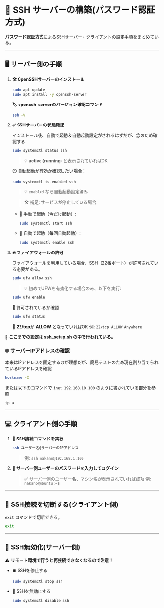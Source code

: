 # 🔑 SSH サーバーの構築(パスワード認証方式)

**パスワード認証方式**によるSSHサーバー・クライアントの設定手順をまとめている。

---

## 🖥️ サーバー側の手順

1. **🛠️ OpenSSHサーバーのインストール**

    ```bash
    sudo apt update
    sudo apt install -y openssh-server
    ```

    **🏷️ openssh-serverのバージョン確認コマンド**

    ```bash
    ssh -V
    ```


2. **✅ SSHサーバーの状態確認**

    インストール後、自動で起動＆自動起動設定がされるはずだが、念のため確認する

    ```bash
    sudo systemctl status ssh
    ```

    > 💡 **active (running)** と表示されていればOK

    ⏲️ 自動起動が有効か確認したい場合：
    ```bash
    sudo systemctl is-enabled ssh
    ```

    > 💡 `enabled` なら自動起動設定済み

    > 🛠️ 補足:
    サービスが停止している場合
    - 🔄 手動で起動（今だけ起動）:
        ```bash
        sudo systemctl start ssh
        ```

    - 🚦 自動で起動（毎回自動起動）:
        ```bash
        sudo systemctl enable ssh
        ```

3. **🔥 ファイアウォールの許可**

    ファイアウォールを利用している場合、SSH（22番ポート）が許可されている必要がある。
    ```sh
    sudo ufw allow ssh
    ```
    > 💡 初めてUFWを有効化する場合のみ、以下を実行:
    ```sh
    sudo ufw enable
    ```

    🎯 許可されているか確認
    ```sh
    sudo ufw status
    ```
    📝 **22/tcp**が **ALLOW** となっていればOK
    例: `22/tcp ALLOW Anywhere`

**📝 ここまでの設定は [ssh_setup.sh](../scripts/ssh_setup.sh) の中で行われている。**

### 🌐 サーバーIPアドレスの確認
本来はIPアドレスを固定するのが理想だが、簡易テストのため現在割り当てられているIPアドレスを確認

```bash
hostname -I
```

または以下のコマンドで `inet 192.168.10.100` のように書かれている部分を参照

```bash
ip a
```

---

## 💻 クライアント側の手順

1. **🔗 SSH接続コマンドを実行**

    ```sh
    ssh ユーザー名@サーバーのIPアドレス
    ```

    > 例: `ssh nakano@192.168.1.100`

2. **🔐 サーバー側ユーザーのパスワードを入力してログイン**

    > ✅ サーバー側のユーザー名、マシン名が表示されていれば成功
    例: `nakano@ubuntu:~$`

---

## 🔌 SSH接続を切断する(クライアント側)

`exit` コマンドで切断できる。
```bash
exit
```

---

## 🛑 SSH無効化(サーバー側)
⚠️ **リモート環境で行うと再接続できなくなるので注意！**

- ⏹️ SSHを停止する
    ```bash
    sudo systemctl stop ssh
    ```

- 🚫 SSHを無効にする
    ```bash
    sudo systemctl disable ssh
    ```